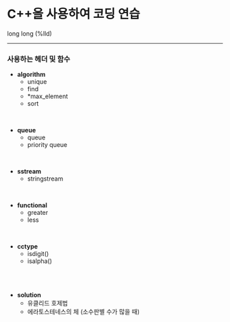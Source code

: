 # C++을 사용하여 코딩 연습

long long (%lld)
***

### 사용하는 헤더 및 함수

* **algorithm**
  - unique
  - find
  - *max_element
  - sort
    
<br>

* **queue**
  - queue
  - priority queue
    
<br>

* **sstream**
  - stringstream

<br>

* **functional**
  - greater<int>
  - less<int>

<br>

* **cctype**
  - isdigit()
  - isalpha()

<br>
<br>

* **solution**
  - 유클리드 호제법
  - 에라토스테네스의 체 (소수판별 수가 많을 때)
